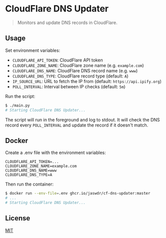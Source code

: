 # CloudFlare DNS Updater

> Monitors and update DNS records in CloudFlare.

## Usage

Set environment variables:

- `CLOUDFLARE_API_TOKEN`: CloudFlare API token
- `CLOUDFLARE_ZONE_NAME`: CloudFlare zone name (e.g. `example.com`)
- `CLOUDFLARE_DNS_NAME`: CloudFlare DNS record name (e.g. `www`)
- `CLOUDFLARE_DNS_TYPE`: CloudFlare record type (default: `A`)
- `IP_SOURCE_URL`: URL to fetch the IP from (default: `https://api.ipify.org`)
- `POLL_INTERVAL`: Interval between IP checks (default: `5m`)

Run the script:

```sh
$ ./main.py
# Starting CloudFlare DNS Updater...
```

The script will run in the foreground and log to stdout. It will check the DNS record every `POLL_INTERVAL` and update the record if it doesn't match.

## Docker

Create a .env file with the environment variables:

```text
CLOUDFLARE_API_TOKEN=...
CLOUDFLARE_ZONE_NAME=example.com
CLOUDFLARE_DNS_NAME=www
CLOUDFLARE_DNS_TYPE=A
```

Then run the container:

```sh
$ docker run --env-file=.env ghcr.io/jaswdr/cf-dns-updater:master
# ...
# Starting CloudFlare DNS Updater...
```

## License

[MIT](LICENSE)
